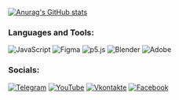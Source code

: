 [![Anurag's GitHub stats](https://github-readme-stats.vercel.app/api?username=Daich68)](https://github.com/anuraghazra/github-readme-stats)

### Languages and Tools:
![JavaScript](https://img.shields.io/badge/-JavaScript-090909?style=for-the-badge&logo=JavaScript&logoColor=E9D54D)
![Figma](https://img.shields.io/badge/-Figma-090909?style=for-the-badge&logo=Figma&logoColor=F24E1E)
![p5.js](https://img.shields.io/badge/-p5.js-090909?style=for-the-badge&logo=p5dotjs&logoColor=ED225D)
![Blender](https://img.shields.io/badge/-Blender-090909?style=for-the-badge&logo=Blender&logoColor=F5792A)
![Adobe](https://img.shields.io/badge/-Adobe-090909?style=for-the-badge&logo=Adobe&logoColor=FF0000)


### Socials:
[![Telegram](https://img.shields.io/badge/-Telegram-090909?style=for-the-badge&logo=telegram&logoColor=27A0D9)](https://t.me/DanilaKudimov)
[![YouTube](https://img.shields.io/badge/-YouTube-090909?style=for-the-badge&logo=YouTube&logoColor=FF0000)](https://www.youtube.com/@yusufu27)
[![Vkontakte](https://img.shields.io/badge/-Vkontakte-090909?style=for-the-badge&logo=Vk&logoColor=4F7DB3)](https://vk.com/yusufu27)
[![Facebook](https://img.shields.io/badge/-Facebook-090909?style=for-the-badge&logo=Facebook&logoColor=1195F5)](https://www.facebook.com/profile.php?id=100092512955412)

